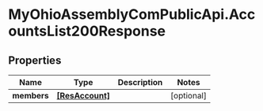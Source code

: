 # MyOhioAssemblyComPublicApi.AccountsList200Response

## Properties

Name | Type | Description | Notes
------------ | ------------- | ------------- | -------------
**members** | [**[ResAccount]**](ResAccount.md) |  | [optional] 


